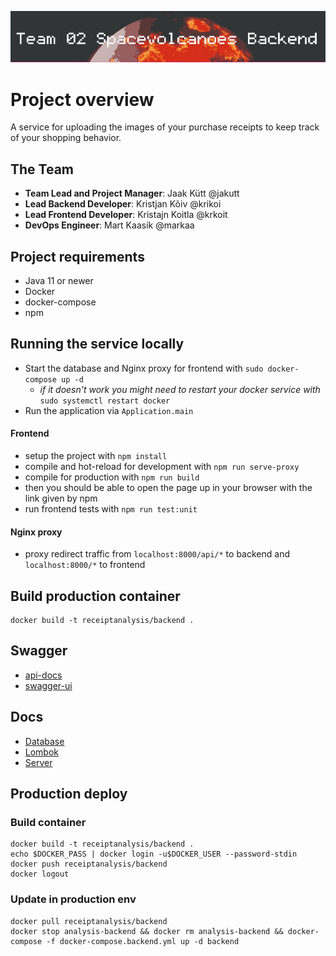 ![Banner](docs/official_banner.jpg)

# Project overview

A service for uploading the images of your purchase receipts to keep track of your shopping behavior. 

## The Team
- **Team Lead and Project Manager**:  Jaak Kütt  @jakutt
- **Lead Backend Developer**:  Kristjan Kõiv  @krikoi
- **Lead Frontend Developer**:  Kristajn Koitla  @krkoit
- **DevOps Engineer**:  Mart Kaasik  @markaa

## Project requirements

- Java 11 or newer
- Docker
- docker-compose
- npm

## Running the service locally

- Start the database and Nginx proxy for frontend with `sudo docker-compose up -d`
    - *if it doesn't work you might need to restart your docker service with* `sudo systemctl restart docker`
- Run the application via `Application.main` 

#### Frontend
- setup the project with `npm install`
- compile and hot-reload for development with `npm run serve-proxy`
- compile for production with `npm run build`
- then you should be able to open the page up in your browser with the link given by npm
- run frontend tests with `npm run test:unit`

#### Nginx proxy
- proxy redirect traffic from `localhost:8000/api/*` to backend and `localhost:8000/*` to frontend

## Build production container
```
docker build -t receiptanalysis/backend .
```

## Swagger

- [api-docs](http://localhost:8080/v2/api-docs)
- [swagger-ui](http://localhost:8080/swagger-ui/)

## Docs
 
- [Database](docs/database.md)
- [Lombok](docs/lombok.md)
- [Server](docs/aws_server.md)

## Production deploy

### Build container
```
docker build -t receiptanalysis/backend .
echo $DOCKER_PASS | docker login -u$DOCKER_USER --password-stdin
docker push receiptanalysis/backend
docker logout
```

### Update in production env
```
docker pull receiptanalysis/backend
docker stop analysis-backend && docker rm analysis-backend && docker-compose -f docker-compose.backend.yml up -d backend
```
